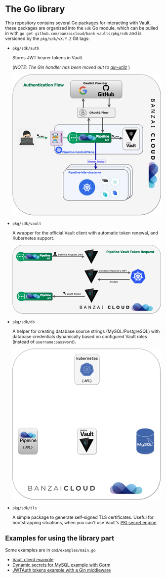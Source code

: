 # The Go library

This repository contains several Go packages for interacting with Vault, these packages are organized into the `sdk` Go module, which can be pulled in with `go get github.com/banzaicloud/bank-vaults/pkg/sdk` and is versioned by the `pkg/sdk/vX.Y.Z` Git tags:

- `pkg/sdk/auth`

    Stores JWT bearer tokens in Vault.

    (*NOTE: The Gin handler has been moved out to [gin-utilz](https://github.com/banzaicloud/gin-utilz/tree/master/auth)* )

    ![authn](images/authn-vault-flow.png)

- `pkg/sdk/vault`

    A wrapper for the official Vault client with automatic token renewal, and Kubernetes support.

    ![token](images/token-request-vault-flow.png)

- `pkg/sdk/db`

    A helper for creating database source strings (MySQL/PostgreSQL) with database credentials dynamically based on configured Vault roles (instead of `username:password`).

    ![token](images/vault-mySQL.gif)

- `pkg/sdk/tls`

    A simple package to generate self-signed TLS certificates. Useful for bootstrapping situations, when you can't use Vault's [PKI secret engine](https://www.vaultproject.io/docs/secrets/pki/index.html).

## Examples for using the library part

Some examples are in `cmd/examples/main.go`

- [Vault client example](https://github.com/banzaicloud/bank-vaults/blob/master/cmd/examples/main.go#L17)
- [Dynamic secrets for MySQL example with Gorm](https://github.com/banzaicloud/bank-vaults/blob/master/cmd/examples/main.go#L45)
- [JWTAuth tokens example with a Gin middleware](https://github.com/banzaicloud/bank-vaults/blob/master/cmd/examples/main.go#L53)
